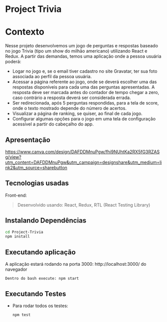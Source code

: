 # Project Trivia
# Contexto
Nesse projeto desenvolvemos um jogo de perguntas e respostas baseado no jogo Trivia (tipo um show do milhão americano) utilizando React e Redux. A partir das demandas, temos uma aplicação onde a pessoa usuária poderá:
- Logar no jogo e, se o email tiver cadastro no site Gravatar, ter sua foto associada ao perfil da pessoa usuária.
- Acessar a página referente ao jogo, onde se deverá escolher uma das respostas disponíveis para cada uma das perguntas apresentadas. A resposta deve ser marcada antes do contador de tempo chegar a zero, caso contrário a resposta deverá ser considerada errada.
- Ser redirecionada, após 5 perguntas respondidas, para a tela de score, onde o texto mostrado depende do número de acertos.
- Visualizar a página de ranking, se quiser, ao final de cada jogo.
- Configurar algumas opções para o jogo em uma tela de configuração acessível a partir do cabeçalho do app.

## Apresentação
https://www.canva.com/design/DAFDDMnuPgw/fhi9NUhtKa2RX5fG3RZASg/view?utm_content=DAFDDMnuPgw&utm_campaign=designshare&utm_medium=link2&utm_source=sharebutton
## Tecnologias usadas
Front-end:
> Desenvolvido usando: React, Redux, RTL (React Testing Library)
## Instalando Dependências
```bash
cd Project-Trivia
npm install
```
## Executando aplicação
  A aplicação estará rodando na porta 3000: http://localhost:3000/ do navegador
  ```
  Dentro do bash execute: npm start
  ```
## Executando Testes
* Para rodar todos os testes:
  ```
  npm test
  ```

